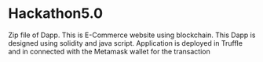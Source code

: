 # Hackathon5.0
Zip file of Dapp.
This is E-Commerce website using blockchain.
This Dapp is designed using solidity and java script.
Application is deployed in Truffle and in connected with the Metamask wallet for the transaction
